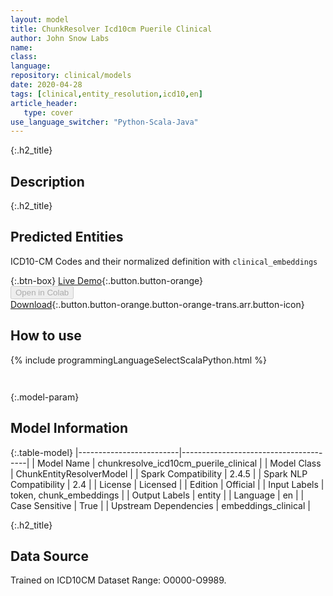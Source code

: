 ```yaml
---
layout: model
title: ChunkResolver Icd10cm Puerile Clinical
author: John Snow Labs
name: 
class: 
language: 
repository: clinical/models
date: 2020-04-28
tags: [clinical,entity_resolution,icd10,en]
article_header:
   type: cover
use_language_switcher: "Python-Scala-Java"
---
```


{:.h2_title}
## Description 


 {:.h2_title}
## Predicted Entities
ICD10-CM Codes and their normalized definition with `clinical_embeddings` 

{:.btn-box}
[Live Demo](https://demo.johnsnowlabs.com/healthcare/ER_ICD10_CM/){:.button.button-orange}<br/><button class="button button-orange" disabled>Open in Colab</button><br/>[Download](https://s3.amazonaws.com/auxdata.johnsnowlabs.com/clinical/models/chunkresolve_icd10cm_puerile_clinical_en_2.4.5_2.4_1588103916781.zip){:.button.button-orange.button-orange-trans.arr.button-icon}<br/>

## How to use 
<div class="tabs-box" markdown="1">

{% include programmingLanguageSelectScalaPython.html %}

```python

```

```scala

```
</div>



{:.model-param}
## Model Information
{:.table-model}
|-------------------------|---------------------------------------|
| Model Name              | chunkresolve_icd10cm_puerile_clinical |
| Model Class             | ChunkEntityResolverModel              |
| Spark Compatibility     | 2.4.5                                 |
| Spark NLP Compatibility | 2.4                                   |
| License                 | Licensed                              |
| Edition                 | Official                              |
| Input Labels            | token, chunk_embeddings               |
| Output Labels           | entity                                |
| Language                | en                                    |
| Case Sensitive          | True                                  |
| Upstream Dependencies   | embeddings_clinical                   |





{:.h2_title}
## Data Source
Trained on ICD10CM Dataset Range: O0000-O9989.

